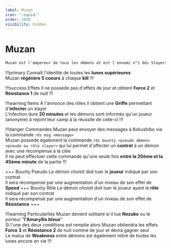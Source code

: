 ```yaml
---
label: Muzan
icon: ":squid:"
order: 1050
visibility: hidden
---
```


# Muzan

```txt
Muzan est l'empereur de tous les démons et est l'ennemi n°1 des Slayers
```

!!!primary
Connaît l'identité de toutes les **lunes supérieures** <br>
Muzan **régénère 5 coeurs** à chaque **kill**
!!!

!!!success Effets
Il ne possède pas d'effets de jour et obtient **Force 2** et **Résistance 1** de nuit
!!!

!!!warning Items
À l'annonce des rôles il obtient une **Griffe** permettant d'**infecter** un slayer <br>
L'infection dure **20 minutes** et les démons sont informés qu'un joueur (anonyme) à rejoint leur camp à la réussite de celle-ci
!!!

!!!danger Commandes
Muzan peut envoyer des messages à Kokushibo via la commande ```/ds msg <message>```  <br>
Muzan possède également la commande ```/ds bounty <pseudo démon> <pseudo ou rôle slayer>``` qui lui permet d'affecter un **contrat** à un démon avec une récompense à la clée <br>
Il ne peut effectuer cette commande qu'une seule fois **entre la 20ème et la 45ème minute** de la partie
!!!

+++ Bounty Pseudo
Le démon choisit doit tuer le **joueur** indiqué par son contrat <br>
Il sera récompensé par une augmentation d'un niveau de son effet de **Speed**
+++ Bounty Rôle 
Le démon choisit doit tuer le joueur ayant le **rôle** indiqué par son contrat <br>
Il sera récompensé par une augmentation d'un niveau de son effet de **Résistance**
+++ 


!!!warning Particularités
Muzan devient solitaire si il tue **Nezuko** ou le porteur "**l'Amaryllis bleue**" <br>
Si l'une des deux conditions est remplie alors Muzan obtiendra les effets **Force 3** et **Résistance 2** de nuit comme de jour et devra gagner seul <br>
Le malus de **Weakness** entre démons est également retiré de toutes les lunes encore en vie
!!!


<div id='buff' style='visibility: hidden'>
  
Si Muzan a besoin d'un buff -> chance d'infliger wither à chaque coup 

</div>



